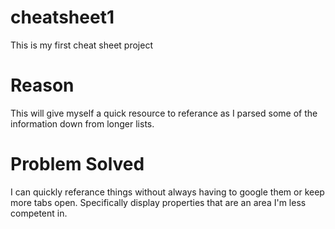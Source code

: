 # cheatsheet1
This is my first cheat sheet project <br>
# Reason
This will give myself a quick resource to referance as I parsed some of the information down from longer lists.
# Problem Solved
I can quickly referance things without always having to google them or keep more tabs open. Specifically display properties that are an area I'm less competent in.
